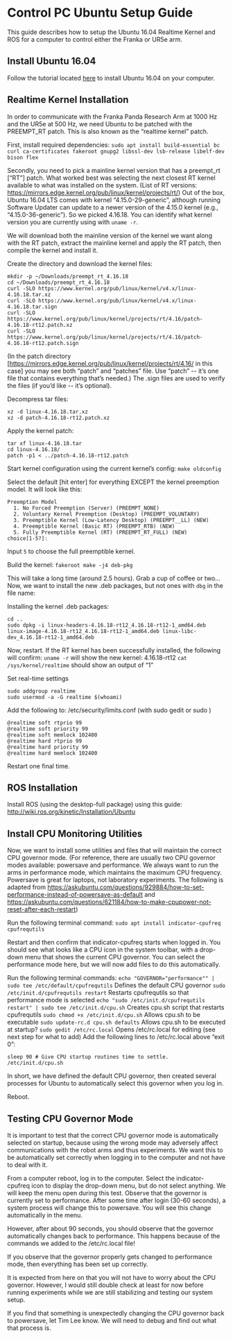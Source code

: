 # Control PC Ubuntu Setup Guide

This guide describes how to setup the Ubuntu 16.04 Realtime Kernel and ROS for a computer to control either the Franka or UR5e arm.

## Install Ubuntu 16.04
Follow the tutorial located [here](https://tutorials.ubuntu.com/tutorial/tutorial-install-ubuntu-desktop-1604) to install Ubuntu 16.04 on your computer.

## Realtime Kernel Installation
In order to communicate with the Franka Panda Research Arm at 1000 Hz and the UR5e at 500 Hz, we need Ubuntu to be patched with the PREEMPT_RT patch. This is also known as the “realtime kernel” patch. 

First, install required dependencies:
`sudo apt install build-essential bc curl ca-certificates fakeroot gnupg2 libssl-dev lsb-release libelf-dev bison flex`

Secondly, you need to pick a mainline kernel version that has a preempt_rt [“RT”] patch. What worked best was selecting the next closest RT kernel available to what was installed on the system. (List of RT versions: https://mirrors.edge.kernel.org/pub/linux/kernel/projects/rt/) Out of the box, Ubuntu 16.04 LTS comes with kernel “4.15.0-29-generic”, although running Software Updater can update to a newer version of the 4.15.0 kernel (e.g., “4.15.0-36-generic”). So we picked 4.16.18.
You can identify what kernel version you are currently using with `uname -r`.

We will download both the mainline version of the kernel we want along with the RT patch, extract the mainline kernel and apply the RT patch, then compile the kernel and install it.

Create the directory and download the kernel files:
```
mkdir -p ~/Downloads/preempt_rt_4.16.18
cd ~/Downloads/preempt_rt_4.16.18
curl -SLO https://www.kernel.org/pub/linux/kernel/v4.x/linux-4.16.18.tar.xz
curl -SLO https://www.kernel.org/pub/linux/kernel/v4.x/linux-4.16.18.tar.sign
curl -SLO https://www.kernel.org/pub/linux/kernel/projects/rt/4.16/patch-4.16.18-rt12.patch.xz
curl -SLO https://www.kernel.org/pub/linux/kernel/projects/rt/4.16/patch-4.16.18-rt12.patch.sign
```

(In the patch directory [https://mirrors.edge.kernel.org/pub/linux/kernel/projects/rt/4.16/ in this case] you may see both “patch” and “patches” file. Use “patch” -- it’s one file that contains everything that’s needed.)
The .sign files are used to verify the files (if you’d like -- it’s optional).

Decompress tar files:
```
xz -d linux-4.16.18.tar.xz
xz -d patch-4.16.18-rt12.patch.xz
```

Apply the kernel patch:
```
tar xf linux-4.16.18.tar
cd linux-4.16.18/
patch -p1 < ../patch-4.16.18-rt12.patch
```

Start kernel configuration using the current kernel’s config:
`make oldconfig`

Select the default [hit enter] for everything EXCEPT the kernel preemption model. It will look like this:
```
Preemption Model
  1. No Forced Preemption (Server) (PREEMPT_NONE)
  2. Voluntary Kernel Preemption (Desktop) (PREEMPT_VOLUNTARY)
  3. Preemptible Kernel (Low-Latency Desktop) (PREEMPT__LL) (NEW)
  4. Preemptible Kernel (Basic RT) (PREEMPT_RTB) (NEW)
  5. Fully Preemptible Kernel (RT) (PREEMPT_RT_FULL) (NEW)
choice[1-5?]:
```
Input `5` to choose the full preemptible kernel.

Build the kernel:
`fakeroot make -j4 deb-pkg`

This will take a long time (around 2.5 hours). Grab a cup of coffee or two...
Now, we want to install the new .deb packages, but not ones with `dbg` in the file name:

Installing the kernel .deb packages:
```
cd ..
sudo dpkg -i linux-headers-4.16.18-rt12_4.16.18-rt12-1_amd64.deb linux-image-4.16.18-rt12_4.16.18-rt12-1_amd64.deb linux-libc-dev_4.16.18-rt12-1_amd64.deb
```

Now, restart. If the RT kernel has been successfully installed, the following will confirm:
`uname -r` will show the new kernel: 4.16.18-rt12
`cat /sys/kernel/realtime` should show an output of “1”

Set real-time settings
```
sudo addgroup realtime
sudo usermod -a -G realtime $(whoami)
```

Add the following to: /etc/security/limits.conf (with sudo gedit or sudo <your favorite editor>)
```
@realtime soft rtprio 99
@realtime soft priority 99
@realtime soft memlock 102400
@realtime hard rtprio 99
@realtime hard priority 99
@realtime hard memlock 102400
```

Restart one final time.

## ROS Installation
Install ROS (using the desktop-full package) using this guide: http://wiki.ros.org/kinetic/Installation/Ubuntu

## Install CPU Monitoring Utilities
Now, we want to install some utilities and files that will maintain the correct CPU governor mode. (For reference, there are usually two CPU governor modes available: powersave and performance. We always want to run the arms in performance mode, which maintains the maximum CPU frequency. Powersave is great for laptops, not laboratory experiments. The following is adapted from https://askubuntu.com/questions/929884/how-to-set-performance-instead-of-powersave-as-default and https://askubuntu.com/questions/621184/how-to-make-cpupower-not-reset-after-each-restart)

Run the following terminal command:
`sudo apt install indicator-cpufreq cpufrequtils`

Restart and then confirm that indicator-cpufreq starts when logged in. You should see what looks like a CPU icon in the system toolbar, with a drop-down menu that shows the current CPU governor. You can select the performance mode here, but we will now add files to do this automatically.

Run the following terminal commands:
`echo "GOVERNOR="performance"" | sudo tee /etc/default/cpufrequtils`
Defines the default CPU governor
`sudo /etc/init.d/cpufrequtils restart`
Restarts cpufrequtils so that performance mode is selected
`echo "sudo /etc/init.d/cpufrequtils restart" | sudo tee /etc/init.d/cpu.sh`
Creates cpu.sh script that restarts cpufrequtils
`sudo chmod +x /etc/init.d/cpu.sh`
Allows cpu.sh to be executable
`sudo update-rc.d cpu.sh defaults`
Allows cpu.sh to be executed at startup?
`sudo gedit /etc/rc.local`
Opens /etc/rc.local for editing (see next step for what to add)
Add the following lines to /etc/rc.local above “exit 0”:
```
sleep 90 # Give CPU startup routines time to settle.
/etc/init.d/cpu.sh
```

In short, we have defined the default CPU governor, then created several processes for Ubuntu to automatically select this governor when you log in.

Reboot.

## Testing CPU Governor Mode
It is important to test that the correct CPU governor mode is automatically selected on startup, because using the wrong mode may adversely affect communications with the robot arms and thus experiments. We want this to be automatically set correctly when logging in to the computer and not have to deal with it.

From a computer reboot, log in to the computer.
Select the indicator-cpufreq icon to display the drop-down menu, but do not select anything. We will keep the menu open during this test.
Observe that the governor is currently set to performance.
After some time after login (30-60 seconds), a system process will change this to powersave. You will see this change automatically in the menu.

However, after about 90 seconds, you should observe that the governor automatically changes back to performance.
This happens because of the commands we added to the /etc/rc.local file!

If you observe that the governor properly gets changed to performance mode, then everything has been set up correctly.

It is expected from here on that you will not have to worry about the CPU governor. However, I would still double check at least for now before running experiments while we are still stabilizing and testing our system setup.

If you find that something is unexpectedly changing the CPU governor back to powersave, let Tim Lee know. We will need to debug and find out what that process is.
